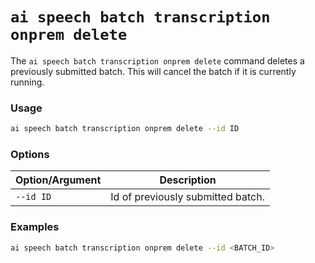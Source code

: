 # `ai speech batch transcription onprem delete`

The `ai speech batch transcription onprem delete` command deletes a previously submitted batch. This will cancel the batch if it is currently running.

### Usage

``` bash
ai speech batch transcription onprem delete --id ID
```

### Options

| Option/Argument  | Description                              |
|------------------|------------------------------------------|
| `--id ID`          | Id of previously submitted batch.        |

### Examples

``` bash title="Delete a previously submitted batch by ID"
ai speech batch transcription onprem delete --id <BATCH_ID>
```
